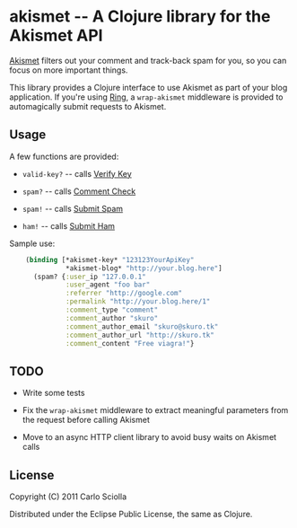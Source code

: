 # akismet -- A Clojure library for the Akismet API

[Akismet](http://akismet.com/) filters out your comment and track-back spam for you, so you can focus on more important things.

This library provides a Clojure interface to use Akismet as part of your blog application. If you're using [Ring](https://github.com/mmcgrana/ring), a `wrap-akismet` middleware is provided to automagically submit requests to Akismet.

## Usage

A few functions are provided:

- `valid-key?` -- calls [Verify Key](http://akismet.com/development/api/#verify-key)

- `spam?` -- calls [Comment Check](http://akismet.com/development/api/#comment-check)

- `spam!` -- calls [Submit Spam](http://akismet.com/development/api/#submit-spam)

- `ham!` -- calls [Submit Ham](http://akismet.com/development/api/#submit-ham)

Sample use:

```clojure
    (binding [*akismet-key* "123123YourApiKey"
              *akismet-blog* "http://your.blog.here"]
      (spam? {:user_ip "127.0.0.1"
              :user_agent "foo bar"
              :referrer "http://google.com"
              :permalink "http://your.blog.here/1"
              :comment_type "comment"
              :comment_author "skuro"
              :comment_author_email "skuro@skuro.tk"
              :comment_author_url "http://skuro.tk"
              :comment_content "Free viagra!"}
```

## TODO

- Write some tests

- Fix the `wrap-akismet` middleware to extract meaningful parameters from the request before calling Akismet

- Move to an async HTTP client library to avoid busy waits on Akismet calls

## License

Copyright (C) 2011 Carlo Sciolla

Distributed under the Eclipse Public License, the same as Clojure.
